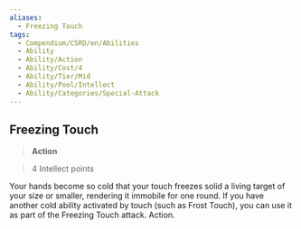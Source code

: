 ```yaml
---
aliases:
  - Freezing Touch
tags:
  - Compendium/CSRD/en/Abilities
  - Ability
  - Ability/Action
  - Ability/Cost/4
  - Ability/Tier/Mid
  - Ability/Pool/Intellect
  - Ability/Categories/Special-Attack
---
```

  
    
## Freezing Touch    
>**Action**    
>4 Intellect points  
    
Your hands become so cold that your touch freezes solid a living target of your size or smaller, rendering it immobile for one round. If you have another cold ability activated by touch (such as Frost Touch), you can use it as part of the Freezing Touch attack. Action.